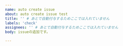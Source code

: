 ```yaml
---
name: auto create issue
about: auto create issue test
title: '' # あとで自動付与するためここでは入れていません
labels: 'check'
assignees: '' # あとで自動付与するためここでは入れていません
body: issueの追加です。

---
```

